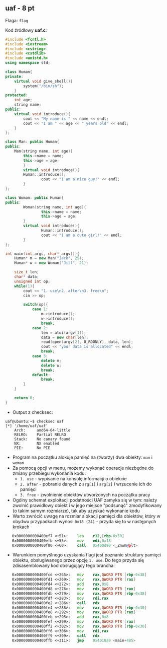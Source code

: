 ## uaf - 8 pt ##

Flaga: `flag`

Kod źródłowy **uaf.c**:

```cpp
#include <fcntl.h>
#include <iostream> 
#include <cstring>
#include <cstdlib>
#include <unistd.h>
using namespace std;

class Human{
private:
	virtual void give_shell(){
		system("/bin/sh");
	}
protected:
	int age;
	string name;
public:
	virtual void introduce(){
		cout << "My name is " << name << endl;
		cout << "I am " << age << " years old" << endl;
	}
};

class Man: public Human{
public:
	Man(string name, int age){
		this->name = name;
		this->age = age;
        }
        virtual void introduce(){
		Human::introduce();
                cout << "I am a nice guy!" << endl;
        }
};

class Woman: public Human{
public:
        Woman(string name, int age){
                this->name = name;
                this->age = age;
        }
        virtual void introduce(){
                Human::introduce();
                cout << "I am a cute girl!" << endl;
        }
};

int main(int argc, char* argv[]){
	Human* m = new Man("Jack", 25);
	Human* w = new Woman("Jill", 21);

	size_t len;
	char* data;
	unsigned int op;
	while(1){
		cout << "1. use\n2. after\n3. free\n";
		cin >> op;

		switch(op){
			case 1:
				m->introduce();
				w->introduce();
				break;
			case 2:
				len = atoi(argv[1]);
				data = new char[len];
				read(open(argv[2], O_RDONLY), data, len);
				cout << "your data is allocated" << endl;
				break;
			case 3:
				delete m;
				delete w;
				break;
			default:
				break;
		}
	}

	return 0;	
}
```
* Output z checksec:
```
uaf@ubuntu:~$ checksec uaf
[*] '/home/uaf/uaf'
    Arch:     amd64-64-little
    RELRO:    Partial RELRO
    Stack:    No canary found
    NX:       NX enabled
    PIE:      No PIE
```
* Program na początku alokuje pamięć na (tworzy) dwa obiekty: `man` i `woman`
* Za pomocą opcji w menu, możemy wykonać operacje niezbędne do zmiany przebiegu wykonania kodu:
  * `1. use` - wypisanie na konsolę informacji o obiekcie
  * `2. after` - pobranie danych z `arg[1]` i `arg[2]` i wrzucenie ich do pamięci
  * `3. free` - zwolnienie obiektów utworzonych na początku pracy
* Ogólny schemat exploitacji podatności UAF zamyka się w tym: należy zwolnić prawidłowy obiekt i w jego miejsce "podsunąć" zmodyfikowany (o takim samym rozmiarze), tak aby uzyskać wykonanie kodu
* Warto zwrócić uwagę na rozmiar alokacji pamięci dla obiektów, który w obydwu przypadkach wynosi `0x18 (24)` - przyda się to w następnych krokach

```asm
   0x0000000000400ef7 <+51>:	lea    r12,[rbp-0x50]
   0x0000000000400efb <+55>:	mov    edi,0x18
   0x0000000000400f00 <+60>:	call   0x400d90 <_Znwm@plt>
```
* Warunkiem pomyślnego uzyskania flagi jest poznanie struktury pamięci obiektu, obsługiwanego przez opcję `1. use`. Do tego przyda się zdisasemblowany kod obsługujący tego brancha:
```asm
   0x0000000000400fcd <+265>:	mov    rax,QWORD PTR [rbp-0x38]
   0x0000000000400fd1 <+269>:	mov    rax,QWORD PTR [rax]
   0x0000000000400fd4 <+272>:	add    rax,0x8
   0x0000000000400fd8 <+276>:	mov    rdx,QWORD PTR [rax]
   0x0000000000400fdb <+279>:	mov    rax,QWORD PTR [rbp-0x38]
   0x0000000000400fdf <+283>:	mov    rdi,rax
   0x0000000000400fe2 <+286>:	call   rdx
   0x0000000000400fe4 <+288>:	mov    rax,QWORD PTR [rbp-0x30]
   0x0000000000400fe8 <+292>:	mov    rax,QWORD PTR [rax]
   0x0000000000400feb <+295>:	add    rax,0x8
   0x0000000000400fef <+299>:	mov    rdx,QWORD PTR [rax]
   0x0000000000400ff2 <+302>:	mov    rax,QWORD PTR [rbp-0x30]
   0x0000000000400ff6 <+306>:	mov    rdi,rax
   0x0000000000400ff9 <+309>:	call   rdx
   0x0000000000400ffb <+311>:	jmp    0x4010a9 <main+485>
```
